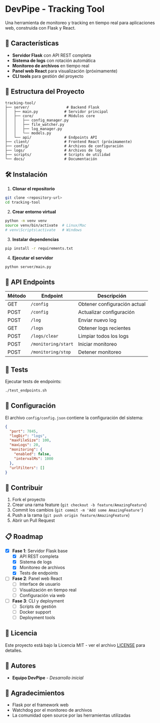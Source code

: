 # DevPipe - Tracking Tool

Una herramienta de monitoreo y tracking en tiempo real para aplicaciones web, construida con Flask y React.

## 🚀 Características

- **Servidor Flask** con API REST completa
- **Sistema de logs** con rotación automática
- **Monitoreo de archivos** en tiempo real
- **Panel web React** para visualización (próximamente)
- **CLI tools** para gestión del proyecto

## 📁 Estructura del Proyecto

```
tracking-tool/
├── server/                 # Backend Flask
│   ├── main.py            # Servidor principal
│   ├── core/              # Módulos core
│   │   ├── config_manager.py
│   │   ├── file_watcher.py
│   │   ├── log_manager.py
│   │   └── models.py
│   └── api/               # Endpoints API
├── client/                # Frontend React (próximamente)
├── config/                # Archivos de configuración
├── logs/                  # Archivos de log
├── scripts/               # Scripts de utilidad
└── docs/                  # Documentación
```

## 🛠️ Instalación

1. **Clonar el repositorio**
```bash
git clone <repository-url>
cd tracking-tool
```

2. **Crear entorno virtual**
```bash
python -m venv venv
source venv/bin/activate  # Linux/Mac
# venv\Scripts\activate   # Windows
```

3. **Instalar dependencias**
```bash
pip install -r requirements.txt
```

4. **Ejecutar el servidor**
```bash
python server/main.py
```

## 🔧 API Endpoints

| Método | Endpoint | Descripción |
|--------|----------|-------------|
| GET | `/config` | Obtener configuración actual |
| POST | `/config` | Actualizar configuración |
| POST | `/log` | Enviar nuevo log |
| GET | `/logs` | Obtener logs recientes |
| POST | `/logs/clear` | Limpiar todos los logs |
| POST | `/monitoring/start` | Iniciar monitoreo |
| POST | `/monitoring/stop` | Detener monitoreo |

## 🧪 Tests

Ejecutar tests de endpoints:
```bash
./test_endpoints.sh
```

## 📝 Configuración

El archivo `config/config.json` contiene la configuración del sistema:

```json
{
  "port": 7845,
  "logDir": "logs",
  "maxFileSize": 100,
  "maxLogs": 20,
  "monitoring": {
    "enabled": false,
    "intervalMs": 1000
  },
  "urlFilters": []
}
```

## 🤝 Contribuir

1. Fork el proyecto
2. Crear una rama feature (`git checkout -b feature/AmazingFeature`)
3. Commit los cambios (`git commit -m 'Add some AmazingFeature'`)
4. Push a la rama (`git push origin feature/AmazingFeature`)
5. Abrir un Pull Request

## 📋 Roadmap

- [x] **Fase 1**: Servidor Flask base
  - [x] API REST completa
  - [x] Sistema de logs
  - [x] Monitoreo de archivos
  - [x] Tests de endpoints
- [ ] **Fase 2**: Panel web React
  - [ ] Interface de usuario
  - [ ] Visualización en tiempo real
  - [ ] Configuración via web
- [ ] **Fase 3**: CLI y deployment
  - [ ] Scripts de gestión
  - [ ] Docker support
  - [ ] Deployment tools

## 📄 Licencia

Este proyecto está bajo la Licencia MIT - ver el archivo [LICENSE](LICENSE) para detalles.

## 👥 Autores

- **Equipo DevPipe** - *Desarrollo inicial*

## 🙏 Agradecimientos

- Flask por el framework web
- Watchdog por el monitoreo de archivos
- La comunidad open source por las herramientas utilizadas
